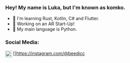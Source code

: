 ### Hey! My name is Luka, but I'm known as komko.

- 🔭 I'm learning Rust, Kotlin, C# and Flutter.
- 🚀 Working on an AR Start-Up!
- 🐍 My main language is Python.

### Social Media:
[<img align="left" alt="Instagram" width="22px" src="https://cdn.jsdelivr.net/npm/simple-icons@v3/icons/instagram.svg" />]https://instagram.com/@beedicc
